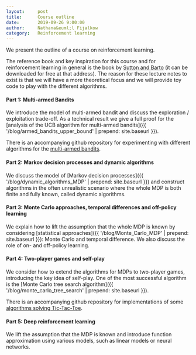 ```yaml
---
layout:     post
title:      Course outline
date:       2019-09-26 9:00:00
author:     Nathana&euml;l Fijalkow
category:   Reinforcement learning
---
```


<script type="text/x-mathjax-config">
MathJax.Hub.Config({
  TeX: {
    Macros: {
      R: "{\\mathbb{R}}",
      Q: "{\\mathbb{Q}}",
      N: "{\\mathbb{N}}",
      Z: "{\\mathbb{Z}}",
      M: "{\\mathcal{M}}",
      A: "{\\mathcal{A}}",
      B: "{\\mathcal{B}}",
      E: "{\\mathbb{E}}",
      P: "{\\mathbb{P}}",
      val: "{\\text{val}}",
      Dist: "{\\mathcal{D}}",
    }
  }
});
</script>

<p class="intro"><span class="dropcap">W</span>e present the outline of a course on reinforcement learning.</p>

The reference book and key inspiration for this course and for reinforcement learning in general is the book by [Sutton and Barto](http://incompleteideas.net/book/the-book.html) (it can be downloaded for free at that address).
The reason for these lecture notes to exist is that we will have a more theoretical focus and we will provide toy code to play with the different algorithms.

#### Part 1: Multi-armed Bandits

We introduce the model of multi-armed bandit and discuss the exploration / exploitation trade-off.
As a technical result we give a full proof for the [analysis of the UCB algorithm for multi-armed bandits]({{ '/blog/armed_bandits_upper_bound' | prepend: site.baseurl }}).

There is an accompanying github repository for experimenting with different algorithms for the [multi-armed bandits](https://github.com/nathanael-fijalkow/Multi-Armed-Bandits).

#### Part 2: Markov decision processes and dynamic algorithms

We discuss the model of [Markov decision processes]({{ '/blog/dynamic_algorithms_MDP' | prepend: site.baseurl }}) and construct algorithms in the often unrealistic scenario where the whole MDP is both finite and fully known, called dynamic algorithms.

#### Part 3: Monte Carlo approaches, temporal differences and off-policy learning

We explain how to lift the assumption that the whole MDP is known by considering [statistical approaches]({{ '/blog/Monte_Carlo_MDP' | prepend: site.baseurl }}): Monte Carlo and temporal difference.
We also discuss the role of on- and off-policy learning.

#### Part 4: Two-player games and self-play

We consider how to extend the algorithms for MDPs to two-player games, introducing the key idea of self-play.
One of the most successful algorithm is the [Monte Carlo tree search algorithm]({{ '/blog/monte_carlo_tree_search' | prepend: site.baseurl }}).

There is an accompanying github repository for implementations of some [algorithms solving Tic-Tac-Toe](https://github.com/nathanael-fijalkow/TicTacToe_RL).

#### Part 5: Deep reinforcement learning

We lift the assumption that the MDP is known and introduce function approximation using various models, such as linear models or neural networks.

